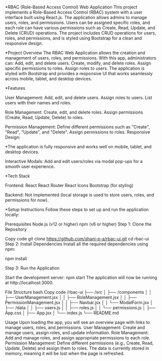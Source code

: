 *RBAC (Role-Based Access Control) Web Application
This project implements a Role-Based Access Control (RBAC) system with a user interface built using React.js. The application allows admins to manage users, roles, and permissions. Users can be assigned specific roles, and each role can have various permissions such as Create, Read, Update, and Delete (CRUD) operations. The project includes CRUD operations for users, roles, and permissions, and is styled using Bootstrap for a clean and responsive design.

*Project Overview
The RBAC Web Application allows the creation and management of users, roles, and permissions. With this app, administrators can:
Add, edit, and delete users.
Create, modify, and delete roles.
Assign specific permissions to roles.
Assign roles to users.
The application is styled with Bootstrap and provides a responsive UI that works seamlessly across mobile, tablet, and desktop devices.

*Features

User Management:
Add, edit, and delete users.
Assign roles to users.
List users with their names and roles.

Role Management:
Create, edit, and delete roles.
Assign permissions (Create, Read, Update, Delete) to roles.

Permission Management:
Define different permissions such as "Create", "Read", "Update", and "Delete".
Assign permissions to roles.
Responsive Design:

*The application is fully responsive and works well on mobile, tablet, and desktop devices.

Interactive Modals:
Add and edit users/roles via modal pop-ups for a smooth user experience.

*Tech Stack

Frontend:
React
React Router
React Icons
Bootstrap (for styling)

Backend:
Not implemented (local storage is used to store users, roles, and permissions for now).

*Setup Instructions
Follow these steps to set up and run the application locally:

Prerequisites
Node.js (v12 or higher)
npm (v6 or higher)
Step 1: Clone the Repository

Copy code
git clone https://github.com/shani-p-a/rbac-ui.git
cd rbac-ui
Step 2: Install Dependencies
Install all the required dependencies using npm:

npm install

Step 3: Run the Application

Start the development server:
npm start
The application will now be running at http://localhost:3000.

File Structure
bash
Copy code
/rbac-ui
  ├── /src
  │    ├── /components
  │    │    ├── UserManagement.jsx
  │    │    ├── RoleManagement.jsx
  │    │    ├── PermissionManagement.jsx
  │    │    ├── Navbar.jsx
  │    │    └── ModalForm.jsx
  │    ├── /data
  │    │    ├── users.js
  │    │    ├── roles.js
  │    │    └── permissions.js
  │    ├── App.css
  │    ├── App.jsx
  │    └── index.js
  └── README.md

Usage
Upon loading the app, you will see an overview page with links to manage users, roles, and permissions.
User Management: Create and manage users, assign roles, and update information.
Role Management: Add and manage roles, and assign appropriate permissions to each role.
Permission Management: Define different permissions (e.g., Create, Read, Update, Delete) and assign them to roles.
The data is currently stored in memory, meaning it will be lost when the page is refreshed. 

